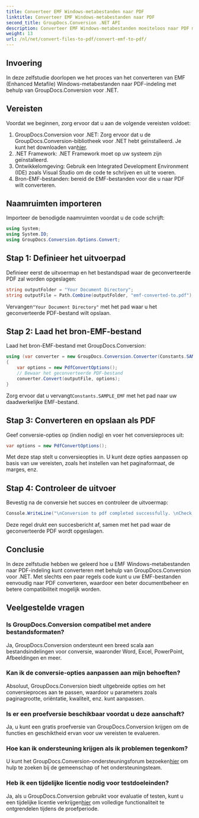 ```yaml
---
title: Converteer EMF Windows-metabestanden naar PDF
linktitle: Converteer EMF Windows-metabestanden naar PDF
second_title: GroupDocs.Conversion .NET API
description: Converteer EMF Windows-metabestanden moeiteloos naar PDF met GroupDocs.Conversion voor .NET. Integreer en pas eenvoudig conversie-opties aan.
weight: 13
url: /nl/net/convert-files-to-pdf/convert-emf-to-pdf/
---
```

## Invoering
In deze zelfstudie doorlopen we het proces van het converteren van EMF (Enhanced Metafile) Windows-metabestanden naar PDF-indeling met behulp van GroupDocs.Conversion voor .NET.
## Vereisten
Voordat we beginnen, zorg ervoor dat u aan de volgende vereisten voldoet:
1.  GroupDocs.Conversion voor .NET: Zorg ervoor dat u de GroupDocs.Conversion-bibliotheek voor .NET hebt geïnstalleerd. Je kunt het downloaden van[hier](https://releases.groupdocs.com/conversion/net/).
2. .NET Framework: .NET Framework moet op uw systeem zijn geïnstalleerd.
3. Ontwikkelomgeving: Gebruik een Integrated Development Environment (IDE) zoals Visual Studio om de code te schrijven en uit te voeren.
4. Bron-EMF-bestanden: bereid de EMF-bestanden voor die u naar PDF wilt converteren.

## Naamruimten importeren
Importeer de benodigde naamruimten voordat u de code schrijft:
```csharp
using System;
using System.IO;
using GroupDocs.Conversion.Options.Convert;
```
## Stap 1: Definieer het uitvoerpad
Definieer eerst de uitvoermap en het bestandspad waar de geconverteerde PDF zal worden opgeslagen:
```csharp
string outputFolder = "Your Document Directory";
string outputFile = Path.Combine(outputFolder, "emf-converted-to.pdf");
```
 Vervangen`"Your Document Directory"` met het pad waar u het geconverteerde PDF-bestand wilt opslaan.
## Stap 2: Laad het bron-EMF-bestand
Laad het bron-EMF-bestand met GroupDocs.Conversion:
```csharp
using (var converter = new GroupDocs.Conversion.Converter(Constants.SAMPLE_EMF))
{
    var options = new PdfConvertOptions();
    // Bewaar het geconverteerde PDF-bestand
    converter.Convert(outputFile, options);
}
```
Zorg ervoor dat u vervangt`Constants.SAMPLE_EMF` met het pad naar uw daadwerkelijke EMF-bestand.
## Stap 3: Converteren en opslaan als PDF
Geef conversie-opties op (indien nodig) en voer het conversieproces uit:
```csharp
var options = new PdfConvertOptions();
```
Met deze stap stelt u conversieopties in. U kunt deze opties aanpassen op basis van uw vereisten, zoals het instellen van het paginaformaat, de marges, enz.
## Stap 4: Controleer de uitvoer
Bevestig na de conversie het succes en controleer de uitvoermap:
```csharp
Console.WriteLine("\nConversion to pdf completed successfully. \nCheck output in {0}", outputFolder);
```
Deze regel drukt een succesbericht af, samen met het pad waar de geconverteerde PDF wordt opgeslagen.

## Conclusie
In deze zelfstudie hebben we geleerd hoe u EMF Windows-metabestanden naar PDF-indeling kunt converteren met behulp van GroupDocs.Conversion voor .NET. Met slechts een paar regels code kunt u uw EMF-bestanden eenvoudig naar PDF converteren, waardoor een beter documentbeheer en betere compatibiliteit mogelijk worden.
## Veelgestelde vragen
### Is GroupDocs.Conversion compatibel met andere bestandsformaten?
Ja, GroupDocs.Conversion ondersteunt een breed scala aan bestandsindelingen voor conversie, waaronder Word, Excel, PowerPoint, Afbeeldingen en meer.
### Kan ik de conversie-opties aanpassen aan mijn behoeften?
Absoluut, GroupDocs.Conversion biedt uitgebreide opties om het conversieproces aan te passen, waardoor u parameters zoals paginagrootte, oriëntatie, kwaliteit, enz. kunt aanpassen.
### Is er een proefversie beschikbaar voordat u deze aanschaft?
Ja, u kunt een gratis proefversie van GroupDocs.Conversion krijgen om de functies en geschiktheid ervan voor uw vereisten te evalueren.
### Hoe kan ik ondersteuning krijgen als ik problemen tegenkom?
 U kunt het GroupDocs.Conversion-ondersteuningsforum bezoeken[hier](https://forum.groupdocs.com/c/conversion/11) om hulp te zoeken bij de gemeenschap of het ondersteuningsteam.
### Heb ik een tijdelijke licentie nodig voor testdoeleinden?
 Ja, als u GroupDocs.Conversion gebruikt voor evaluatie of testen, kunt u een tijdelijke licentie verkrijgen[hier](https://purchase.groupdocs.com/temporary-license/) om volledige functionaliteit te ontgrendelen tijdens de proefperiode.